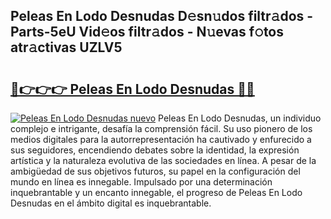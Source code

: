 ## Peleas En Lodo Desnudas D𝚎sn𝚞dos filtr𝚊dos - Parts-5eU Vid𝚎os filtr𝚊dos - N𝚞evas f𝚘tos atr𝚊ctivas UZLV5

# <h2><a href="http://mbaouur.tromn.icu/?c=Peleas+En+Lodo+Desnudas">🔗👉👉👉 Peleas En Lodo Desnudas 🔗🔗</a></h2>

[![Peleas En Lodo Desnudas nuevo](https://i.imgur.com/pEAQMta.gif)](http://mbaouur.tromn.icu/?c=Peleas+En+Lodo+Desnudas)
Peleas En Lodo Desnudas, un individuo complejo e intrigante, desafía la comprensión fácil. Su uso pionero de los medios digitales para la autorrepresentación ha cautivado y enfurecido a sus seguidores, encendiendo debates sobre la identidad, la expresión artística y la naturaleza evolutiva de las sociedades en línea. A pesar de la ambigüedad de sus objetivos futuros, su papel en la configuración del mundo en línea es innegable. Impulsado por una determinación inquebrantable y un encanto innegable, el progreso de Peleas En Lodo Desnudas en el ámbito digital es inquebrantable.
